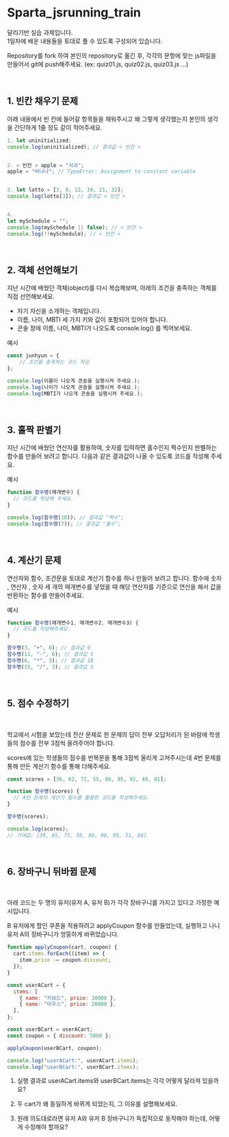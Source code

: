 # Sparta_jsrunning_train

달리기반 실습 과제입니다.  
1일차에 배운 내용들을 토대로 풀 수 있도록 구성되어 있습니다.

Repository를 fork 하여 본인의 repository로 옮긴 후,
각각의 문항에 맞는 js파일을 만들어서 git에 push해주세요.
(ex: quiz01.js, quiz02.js, quiz03.js ...)

&nbsp;

## 1. 빈칸 채우기 문제

아래 내용에서 빈 칸에 들어갈 항목들을 채워주시고 왜 그렇게 생각했는지
본인의 생각을 간단하게 1줄 정도 같이 적어주세요.

```javascript
1. let uninitialized;
console.log(uninitialized); // 결과값 < 빈칸 >


2. < 빈칸 > apple = "사과";
apple = "바나나"; // TypeError: Assignment to constant variable


3. let lotto = [3, 8, 13, 19, 21, 32];
console.log(lotto[3]); // 결과값 < 빈칸 >


4.
let mySchedule = "";
console.log(mySchedule || false); // < 빈칸 >
console.log(!!mySchedule); // < 빈칸 >

```

&nbsp;

## 2. 객체 선언해보기

지난 시간에 배웠던 객체(object)를 다시 복습해보며, 아래의 조건을 충족하는 객체를 직접 선언해보세요.

- 자기 자신을 소개하는 객체입니다.
- 이름, 나이, MBTI 세 가지 키와 값이 포함되어 있어야 합니다.
- 콘솔 창에 이름, 나이, MBTI가 나오도록 console.log() 를 찍어보세요.

예시

```javascript
const junhyun = {
    // 조건을 충족하는 코드 작성
};

console.log(이름이 나오게 콘솔을 실행시켜 주세요.);
console.log(나이가 나오게 콘솔을 실행시켜 주세요.);
console.log(MBTI가 나오게 콘솔을 실행시켜 주세요.);
```

&nbsp;

## 3. 홀짝 판별기

지난 시간에 배웠던 연산자를 활용하여, 숫자를 입력하면 홀수인지 짝수인지 판별하는 함수를 만들어 보려고 합니다. 다음과 같은 결과값이 나올 수 있도록 코드를 작성해 주세요.

예시

```javascript
function 함수명(매개변수) {
  // 코드를 작성해 주세요.
}

console.log(함수명(10)); // 결과값 "짝수";
console.log(함수명(7)); // 결과값 "홀수";
```

&nbsp;

## 4. 계산기 문제

연산자와 함수, 조건문을 토대로 계산기 함수를 하나 만들어 보려고 합니다.
함수에 숫자 , 연산자 , 숫자 세 개의 매개변수를 넣었을 때 해당 연산자를 기준으로 연산을 해서 값을 반환하는 함수를 만들어주세요.

예시

```javascript
function 함수명(매개변수1, 매개변수2, 매개변수3) {
  // 코드를 작성해주세요.
}

함수명(3, "+", 6); // 결과값 9
함수명(11, "-", 6); // 결과값 5
함수명(6, "*", 3); // 결과값 18
함수명(15, "/", 3); // 결과값 5
```

&nbsp;

## 5. 점수 수정하기

&nbsp;

학교에서 시험을 보았는데 전산 문제로 한 문제의 답이 전부 오답처리가 된 바람에 학생들의 점수를 전부 3점씩 올려주어야 합니다.

scores에 있는 학생들의 점수를 반복문을 통해 3점씩 올리게 고쳐주시는데 4번 문제를 통해 만든 계산기 함수를 통해 더해주세요.

```javascript
const scores = [36, 62, 72, 55, 86, 95, 92, 48, 81];

function 함수명(scores) {
  // 4번 문제의 계산기 함수를 활용한 코드를 작성해주세요.
}

함수명(scores);

console.log(scores);
// 기대값: [39, 65, 75, 58, 89, 98, 95, 51, 84]
```

&nbsp;

## 6. 장바구니 뒤바뀜 문제

&nbsp;

아래 코드는 두 명의 유저(유저 A, 유저 B)가 각각 장바구니를 가지고 있다고 가정한 예시입니다.

B 유저에게 할인 쿠폰을 적용하려고 applyCoupon 함수를 만들었는데, 실행하고 나니 유저 A의 장바구니가 엉뚱하게 바뀌었습니다.

```javascript
function applyCoupon(cart, coupon) {
  cart.items.forEach((item) => {
    item.price -= coupon.discount;
  });
}

const userACart = {
  items: [
    { name: "키보드", price: 30000 },
    { name: "마우스", price: 20000 },
  ],
};

const userBCart = userACart;
const coupon = { discount: 5000 };

applyCoupon(userBCart, coupon);

console.log("userACart:", userACart.items);
console.log("userBCart:", userBCart.items);
```

1.	실행 결과로 userACart.items와 userBCart.items는 각각 어떻게 달라져 있을까요?

2.	두 cart가 왜 동일하게 바뀌게 되었는지, 그 이유를 설명해보세요.

3.	원래 의도대로라면 유저 A와 유저 B 장바구니가 독립적으로 동작해야 하는데, 어떻게 수정해야 할까요?
